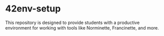 # 42env-setup
This repository is designed to provide students with a productive environment for working with tools like Norminette, Francinette, and more.
